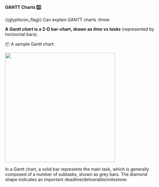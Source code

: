 <div id="title">

#### GANTT Charts :three:

<span id="prereqs"></span>

</div>
<span id="outcomes">{{glyphicon_flag}} Can explain GANTT charts :three:</span>

<div id="body">

**A _Gantt chart_ is a 2-D bar-chart, drawn as _time vs tasks_** (represented by horizontal bars).

<tip-box>

:package: A sample Gantt chart:

<img src="{{baseUrl}}/projectPlanning/ganttCharts/images/gantt.png" height="360" />
<p/>

</tip-box>

In a Gantt chart, a solid bar represents the main task, which is generally composed of a number of subtasks, shown as grey bars. The diamond shape indicates an important deadline/deliverable/milestone.

</div>

<div id="extras">
</div>